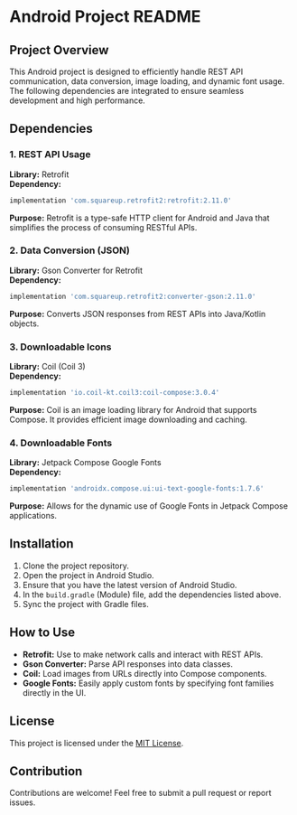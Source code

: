 # Android Project README

## Project Overview
This Android project is designed to efficiently handle REST API communication, data conversion, image loading, and dynamic font usage. The following dependencies are integrated to ensure seamless development and high performance.

## Dependencies

### 1. REST API Usage
**Library:** Retrofit  
**Dependency:**
```gradle
implementation 'com.squareup.retrofit2:retrofit:2.11.0'
```
**Purpose:** Retrofit is a type-safe HTTP client for Android and Java that simplifies the process of consuming RESTful APIs.

### 2. Data Conversion (JSON)
**Library:** Gson Converter for Retrofit  
**Dependency:**
```gradle
implementation 'com.squareup.retrofit2:converter-gson:2.11.0'
```
**Purpose:** Converts JSON responses from REST APIs into Java/Kotlin objects.

### 3. Downloadable Icons
**Library:** Coil (Coil 3)  
**Dependency:**
```gradle
implementation 'io.coil-kt.coil3:coil-compose:3.0.4'
```
**Purpose:** Coil is an image loading library for Android that supports Compose. It provides efficient image downloading and caching.

### 4. Downloadable Fonts
**Library:** Jetpack Compose Google Fonts  
**Dependency:**
```gradle
implementation 'androidx.compose.ui:ui-text-google-fonts:1.7.6'
```
**Purpose:** Allows for the dynamic use of Google Fonts in Jetpack Compose applications.

## Installation
1. Clone the project repository.
2. Open the project in Android Studio.
3. Ensure that you have the latest version of Android Studio.
4. In the `build.gradle` (Module) file, add the dependencies listed above.
5. Sync the project with Gradle files.

## How to Use
- **Retrofit:** Use to make network calls and interact with REST APIs.
- **Gson Converter:** Parse API responses into data classes.
- **Coil:** Load images from URLs directly into Compose components.
- **Google Fonts:** Easily apply custom fonts by specifying font families directly in the UI.

## License
This project is licensed under the [MIT License](LICENSE).

## Contribution
Contributions are welcome! Feel free to submit a pull request or report issues.

